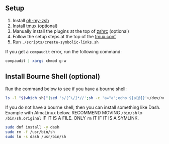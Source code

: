 ## Setup

1. Install [oh-my-zsh](https://ohmyz.sh/#install)
1. Install [tmux](https://github.com/tmux/tmux/wiki/Installing#installing-tmux) (optional)
1. Manually install the plugins at the top of [zshrc](configs/zshrc) (optional)
1. Follow the setup steps at the top of the [tmux.conf](configs/tmux.conf)
1. Run `./scripts/create-symbolic-links.sh`

If you get a `compaudit` error, run the following command:
```bash
compaudit | xargs chmod g-w
```

## Install Bourne Shell (optional)

Run the command below to see if you have a bourne shell:

```bash
ls -l "$(which sh)"|sed 's/[^\/]*//';sh -c 'a="a";echo ${a[@]}'>/dev/null 2>&1&&echo "Not bourne shell"||echo "Bourne shell"
```

If you do not have a bourne shell, then you can install something like Dash. Example with AlmaLinux below. RECOMMEND MOVING `/bin/sh` to `/bin/sh.original` IF IT IS A FILE. ONLY `rm` IT IF IT IS A SYMLINK.

```bash
sudo dnf install -y dash
sudo rm -f /usr/bin/sh
sudo ln -s dash /usr/bin/sh
```
